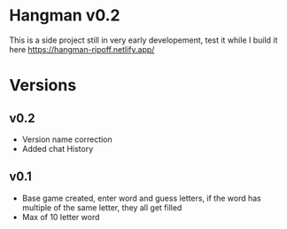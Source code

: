 # Hangman v0.2
This is a side project still in very early developement, test it while I build it here
https://hangman-ripoff.netlify.app/

# Versions

## v0.2
- Version name correction <br/>
- Added chat History

## v0.1
- Base game created, enter word and guess letters, if the word has multiple of the same letter, they all get filled<br/>
- Max of 10 letter word
